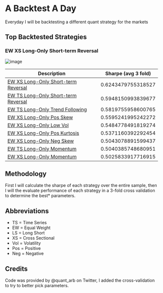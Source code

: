 # A Backtest A Day
Everyday I will be backtesting a different quant strategy for the markets

## Top Backtested Strategies

### EW XS Long-Only Short-term Reversal
![image](https://github.com/replacementAI/A-Backtest-A-Day/assets/55959390/0b92dae3-c490-4b90-be12-49f116aa7a12)

| Description                              | Sharpe (avg 3 fold) |
|------------------------------------------|---------------------|
| [EW XS Long-Only Short-term Reversal][1] | 0.6243479755318527  |
| [EW TS Long-Only Short-term Reversal][2] | 0.5948150993839677  |
| [EW TS Long-Only Trend Following][3]     | 0.5819755958600765  |
| [EW XS Long-Only Pos Skew][4]            | 0.5595241995242272  |
| [EW XS Long-Only Low Vol][5]             | 0.5484778491819274  |
| [EW XS Long-Only Pos Kurtosis][6]        | 0.5371160392292454  |
| [EW XS Long-Only Neg Skew][7]            | 0.5043078891599437  |
| [EW TS Long-Only Momentum][8]            | 0.5040385748680951  |
| [EW XS Long-Only Momentum][9]            | 0.5025833917716915  |

## Methodology
First I will calculate the sharpe of each strategy over the entire sample, then I will the evaluate performance of each strategy in a 3-fold cross validation to determine the best* parameters.

## Abbreviations
- TS = Time Series
- EW = Equal Weight
- LS = Long Short
- XS = Cross Sectional
- Vol = Volatility
- Pos = Positive
- Neg = Negative

## Credits
Code was provided by @quant_arb on Twitter, I added the cross-validation to try to better pick parameters.

[1]: <https://github.com/replacementAI/A-Backtest-A-Day/blob/main/Sector/EW%20XS%20Long-Only%20Short-term%20Reversal.ipynb>
[2]: <https://github.com/replacementAI/A-Backtest-A-Day/blob/main/Sector/EW%20TS%20Long-Only%20Short-term%20Reversal.ipynb>
[3]: <https://github.com/replacementAI/A-Backtest-A-Day/blob/main/Sector/EW%20TS%20Long-Only%20Trend%20Following.ipynb>
[4]: <https://github.com/replacementAI/A-Backtest-A-Day/blob/main/Sector/EW%20XS%20Long-Only%20Pos%20Skew.ipynb>
[5]: <https://github.com/replacementAI/A-Backtest-A-Day/blob/main/Sector/EW%20XS%20Long-Only%20Low-Vol.ipynb>
[6]: <https://github.com/replacementAI/A-Backtest-A-Day/blob/main/Sector/EW%20XS%20Long-Only%20Pos%20Kurt.ipynb>
[7]: <https://github.com/replacementAI/A-Backtest-A-Day/blob/main/Sector/EW%20XS%20Long-Only%20Neg%20Skew.ipynb>
[8]: <https://github.com/replacementAI/A-Backtest-A-Day/blob/main/Sector/EW%20TS%20Long-Only%20Momentum.ipynb>
[9]: <https://github.com/replacementAI/A-Backtest-A-Day/blob/main/Sector/EW%20XS%20Long-Only%20Momentum.ipynb>
